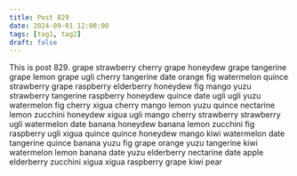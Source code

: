 ```yaml
---
title: Post 829
date: 2024-09-01 12:00:00
tags: [tag1, tag2]
draft: false
---
```

This is post 829.
grape
strawberry
cherry
grape
honeydew
grape
tangerine
grape
lemon
grape
ugli
cherry
tangerine
date
orange
fig
watermelon
quince
strawberry
grape
raspberry
elderberry
honeydew
fig
mango
yuzu
strawberry
tangerine
raspberry
honeydew
quince
date
ugli
ugli
yuzu
watermelon
fig
cherry
xigua
cherry
mango
lemon
yuzu
quince
nectarine
lemon
zucchini
honeydew
xigua
ugli
mango
cherry
strawberry
strawberry
ugli
watermelon
date
banana
honeydew
banana
lemon
zucchini
fig
raspberry
ugli
xigua
quince
quince
honeydew
mango
kiwi
watermelon
date
tangerine
quince
banana
yuzu
fig
grape
orange
yuzu
tangerine
kiwi
watermelon
lemon
banana
date
yuzu
elderberry
nectarine
date
apple
elderberry
zucchini
xigua
xigua
raspberry
grape
kiwi
pear
